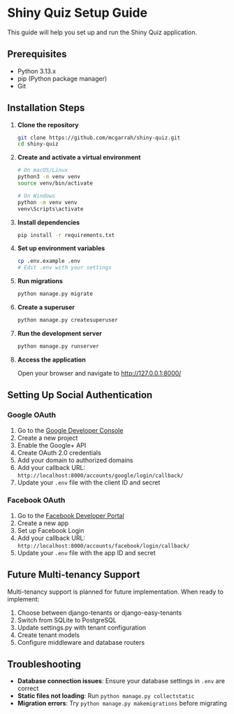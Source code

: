 # Shiny Quiz Setup Guide

This guide will help you set up and run the Shiny Quiz application.

## Prerequisites

- Python 3.13.x
- pip (Python package manager)
- Git

## Installation Steps

1. **Clone the repository**

   ```bash
   git clone https://github.com/mcgarrah/shiny-quiz.git
   cd shiny-quiz
   ```

2. **Create and activate a virtual environment**

   ```bash
   # On macOS/Linux
   python3 -m venv venv
   source venv/bin/activate

   # On Windows
   python -m venv venv
   venv\Scripts\activate
   ```

3. **Install dependencies**

   ```bash
   pip install -r requirements.txt
   ```

4. **Set up environment variables**

   ```bash
   cp .env.example .env
   # Edit .env with your settings
   ```

5. **Run migrations**

   ```bash
   python manage.py migrate
   ```

6. **Create a superuser**

   ```bash
   python manage.py createsuperuser
   ```

7. **Run the development server**

   ```bash
   python manage.py runserver
   ```

8. **Access the application**

   Open your browser and navigate to http://127.0.0.1:8000/

## Setting Up Social Authentication

### Google OAuth

1. Go to the [Google Developer Console](https://console.developers.google.com/)
2. Create a new project
3. Enable the Google+ API
4. Create OAuth 2.0 credentials
5. Add your domain to authorized domains
6. Add your callback URL: `http://localhost:8000/accounts/google/login/callback/`
7. Update your `.env` file with the client ID and secret

### Facebook OAuth

1. Go to the [Facebook Developer Portal](https://developers.facebook.com/)
2. Create a new app
3. Set up Facebook Login
4. Add your callback URL: `http://localhost:8000/accounts/facebook/login/callback/`
5. Update your `.env` file with the app ID and secret

## Future Multi-tenancy Support

Multi-tenancy support is planned for future implementation. When ready to implement:

1. Choose between django-tenants or django-easy-tenants
2. Switch from SQLite to PostgreSQL
3. Update settings.py with tenant configuration
4. Create tenant models
5. Configure middleware and database routers

## Troubleshooting

- **Database connection issues**: Ensure your database settings in `.env` are correct
- **Static files not loading**: Run `python manage.py collectstatic`
- **Migration errors**: Try `python manage.py makemigrations` before migrating